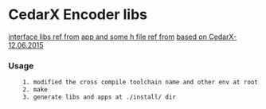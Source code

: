 # CedarX Encoder libs
[interface libs ref from](https://github.com/andrewz1/cedarx_encoder.git)
[app and some h file ref from](https://github.com/allwinner-zh)
[based on CedarX-12.06.2015](https://github.com/fsebentley/CedarX-12.06.2015.git)

### Usage
```bash
	1. modified the cross compile toolchain name and other env at root Makefile
	2. make
	3. generate libs and apps at ./install/ dir
```
